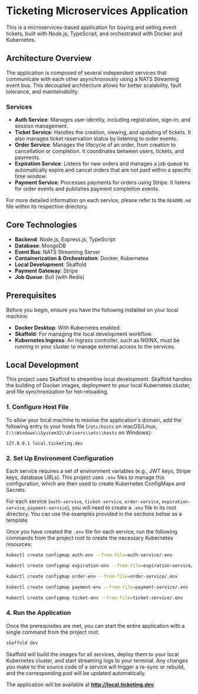 # Ticketing Microservices Application

This is a microservices-based application for buying and selling event tickets, built with Node.js, TypeScript, and orchestrated with Docker and Kubernetes.

## Architecture Overview

The application is composed of several independent services that communicate with each other asynchronously using a NATS Streaming event bus. This decoupled architecture allows for better scalability, fault tolerance, and maintainability.

### Services

-   **Auth Service**: Manages user identity, including registration, sign-in, and session management.
-   **Ticket Service**: Handles the creation, viewing, and updating of tickets. It also manages ticket reservation status by listening to order events.
-   **Order Service**: Manages the lifecycle of an order, from creation to cancellation or completion. It coordinates between users, tickets, and payments.
-   **Expiration Service**: Listens for new orders and manages a job queue to automatically expire and cancel orders that are not paid within a specific time window.
-   **Payment Service**: Processes payments for orders using Stripe. It listens for order events and publishes payment completion events.

For more detailed information on each service, please refer to the `README.md` file within its respective directory.

## Core Technologies

-   **Backend**: Node.js, Express.js, TypeScript
-   **Database**: MongoDB
-   **Event Bus**: NATS Streaming Server
-   **Containerization & Orchestration**: Docker, Kubernetes
-   **Local Development**: Skaffold
-   **Payment Gateway**: Stripe
-   **Job Queue**: Bull (with Redis)

## Prerequisites

Before you begin, ensure you have the following installed on your local machine:

-   **Docker Desktop**: With Kubernetes enabled.
-   **Skaffold**: For managing the local development workflow.
-   **Kubernetes Ingress**: An Ingress controller, such as NGINX, must be running in your cluster to manage external access to the services.

## Local Development

This project uses Skaffold to streamline local development. Skaffold handles the building of Docker images, deployment to your local Kubernetes cluster, and file synchronization for hot-reloading.

### 1. Configure Host File

To allow your local machine to resolve the application's domain, add the following entry to your hosts file (`/etc/hosts` on macOS/Linux, `C:\\Windows\\System32\\drivers\\etc\\hosts` on Windows):

```
127.0.0.1 local.ticketing.dev
```

### 2. Set Up Environment Configuration

Each service requires a set of environment variables (e.g., JWT keys, Stripe keys, database URLs). This project uses `.env` files to manage this configuration, which are then used to create Kubernetes ConfigMaps and Secrets.

For each service (`auth-service`, `ticket-service`, `order-service`, `expiration-service`, `payment-service`), you will need to create a `.env` file in its root directory. You can use the examples provided in the sections below as a template.

Once you have created the `.env` file for each service, run the following commands from the project root to create the necessary Kubernetes resources:

```bash
kubectl create configmap auth-env --from-file=auth-service/.env
```
```bash
kubectl create configmap expiration-env --from-file=expiration-service/.env
```

```bash
kubectl create configmap order-env --from-file=order-service/.env
```

```bash
kubectl create configmap payment-env --from-file=payment-service/.env
```

```bash
kubectl create configmap ticket-env --from-file=ticket-service/.env
```


### 4. Run the Application

Once the prerequisites are met, you can start the entire application with a single command from the project root:

```bash
skaffold dev
```

Skaffold will build the images for all services, deploy them to your local Kubernetes cluster, and start streaming logs to your terminal. Any changes you make to the source code of a service will trigger a re-sync or rebuild, and the corresponding pod will be updated automatically.

The application will be available at **http://local.ticketing.dev**.
